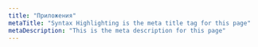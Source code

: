 ```yaml
---
title: "Приложения"
metaTitle: "Syntax Highlighting is the meta title tag for this page"
metaDescription: "This is the meta description for this page"
---
```


